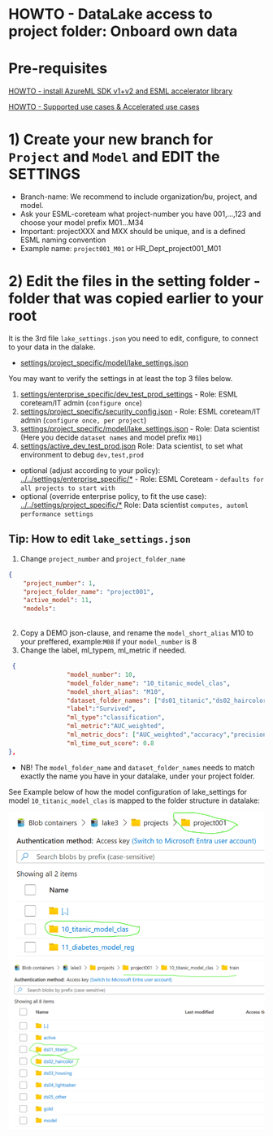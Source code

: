 # HOWTO - DataLake access to project folder: Onboard own data

# Pre-requisites

[HOWTO - install AzureML SDK v1+v2 and ESML accelerator library](../v2/30-39/33-install-azureml-sdk-v1+v2.md)

[HOWTO - Supported use cases & Accelerated use cases](../v2/30-39/33-install-azureml-sdk-v1+v2.md)

# 1) Create your new branch for `Project` and `Model`  and EDIT the SETTINGS

  - Branch-name: We recommend to include organization/bu, project, and model.
  - Ask your ESML-coreteam what project-number you have 001,...,123 and choose your model prefix M01...M34 
  - Important: projectXXX and MXX should be unique, and is a defined ESML naming convention
  - Example name: `project001_M01` or HR_Dept_project001_M01

# 2) Edit the files in the setting folder - folder that was copied earlier to your root
It is the 3rd file `lake_settings.json` you need to edit, configure, to connect to your data in the dalake. 
- [settings/project_specific/model/lake_settings.json](../../../../settings/project_specific/model/lake_settings.json)

You may want to verify the settings in at least the top 3 files below.

  1) [settings/enterprise_specific/dev_test_prod_settings](../../../../settings/enterprise_specific/dev_test_prod_settings.json) - Role: ESML coreteam/IT admin (`configure once`)
  2) [settings/project_specific/security_config.json](../../../../settings/project_specific/security_config.json)  - Role: ESML coreteam/IT admin (`configure once, per project`)
  3) [settings/project_specific/model/lake_settings.json](../../../../settings/project_specific/model/lake_settings.json)   - Role: Data scientist (Here you decide `dataset names` and model prefix `M01`)
  4) [settings/active_dev_test_prod.json](../../../../settings/active_dev_test_prod.json) Role: Data scientist, to set what environment to debug `dev,test,prod`
  - optional (adjust according to your policy): [../../settings/enterprise_specific/*](../../../../settings/enterprise_specific/*) - Role: ESML Coreteam - `defaults for all projects to start with`
  - optional (override enterprise policy, to fit the use case): [../../settings/project_specific/*](../../../../settings/project_specific/*)  Role: Data scientist `computes, automl performance settings` 


## Tip: How to edit `lake_settings.json`
1) Change `project_number` and `project_folder_name`

```json
{
    "project_number": 1,
    "project_folder_name": "project001",
    "active_model": 11,
    "models":
        
```



2) Copy a DEMO json-clause, and rename the `model_short_alias` M10  to your preffered, example:`M08` if your `model_number` is 8
3) Change the label, ml_typem, ml_metric if needed.

```json
 {
                "model_number": 10,
                "model_folder_name": "10_titanic_model_clas",
                "model_short_alias": "M10",
                "dataset_folder_names": ["ds01_titanic","ds02_haircolor","ds03_housing","ds04_lightsaber"],
                "label":"Survived",
                "ml_type":"classification",
                "ml_metric":"AUC_weighted",
                "ml_metric_docs": ["AUC_weighted","accuracy","precision_score_weighted","average_precision_score_weighted","norm_macro_recall"],
                "ml_time_out_score": 0.8
},
```

- NB! The `model_folder_name` and `dataset_folder_names` needs to match exactly the name you have in your datalake, under your project folder. 

See Example below of how the model configuration of lake_settings for model `10_titanic_model_clas` is mapped to the folder structure in datalake: 

![](./images/35-datlake-model-folder.png)
![](./images/35-datlake-dataset-folders.png)

